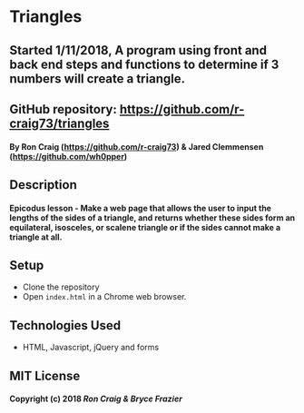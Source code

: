 # Triangles
## Started 1/11/2018, A program using front and back end steps and functions to determine if 3 numbers will create a triangle.

## GitHub repository: https://github.com/r-craig73/triangles

#### By Ron Craig (https://github.com/r-craig73) & Jared Clemmensen (https://github.com/wh0pper)

## Description
#### Epicodus lesson -  Make a web page that allows the user to input the lengths of the sides of a triangle, and returns whether these sides form an equilateral, isosceles, or scalene triangle or if the sides cannot make a triangle at all.

## Setup
* Clone the repository
* Open `index.html` in a Chrome web browser.

## Technologies Used
* HTML, Javascript, jQuery and forms

## MIT License

#### Copyright (c) 2018 _Ron Craig & Bryce Frazier_